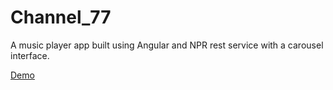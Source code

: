 # Channel_77

A music player app built using Angular and NPR rest service with a carousel interface.

<a href="http://htmlpreview.github.io/?https://github.com/kapil552/Channel_77/blob/master/index.html">Demo</a>
